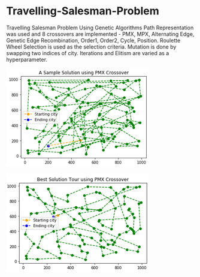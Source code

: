 # Travelling-Salesman-Problem
Travelling Salesman Problem Using Genetic Algorithms
Path Representation was used and 8 crossovers are implemented - PMX, MPX, Alternating Edge, Genetic Edge Recombination, Order1, Order2, Cycle, Position.
Roulette Wheel Selection is used as the selection criteria.
Mutation is done by swapping two indices of city. Iterations and Elitism are varied as a hyperparameter.

![Images.](https://github.com/tejasvi96/Travelling-Salesman-Problem/blob/main/Solution.png?raw=True)

![Images.](https://github.com/tejasvi96/Travelling-Salesman-Problem/blob/main/Solution_best.png?raw=True)

